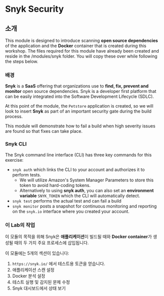 # Snyk Security

## 소개

This module is designed to introduce scanning **open source dependencies** of the application and the **Docker** container that is created during this workshop. The files required for this module have already been created and reside in the /modules/snyk folder. You will copy these over while following the steps below.

### 배경

**Snyk** is a **SaaS** offering that organizations use to **find, fix, prevent and monitor** open source dependencies. Snyk is a developer first platform that can be easily integrated into the Software Development Lifecycle (SDLC).

At this point of the module, the `Petstore` application is created, so we will look to insert **Snyk** as part of an important security gate during the build process.

This module will demonstrate how to fail a build when high severity issues are found so that fixes can take place.

### Snyk CLI

The Snyk command line interface (CLI) has three key commands for this exercise:

* `snyk auth` which links the CLI to your account and authorizes it to perform tests.
  * We will utilize Amazon's System Manager Parameters to store this token to avoid hard-coding tokens.
  * Alternatively to using **snyk auth**, you can also set an **environment variable** `SNYK_TOKEN` which the CLI will automatically detect.
* `snyk test` performs the actual test and can fail a build
* `snyk monitor` posts a snapshot for continuous monitoring and reporting on the `snyk.io` interface where you created your account.

### 이 Lab의 작업

이 모듈의 목적을 위해 Snyk은 **애플리케이션**이 빌드될 때와 **Docker container**가 생성될 때의 두 가지 주요 프로세스에 삽입됩니다.

이 모듈에는 5개의 섹션이 있습니다:

1. `https://snyk.io/` 에서 테스트용 토큰을 얻습니다.
2. 애플리케이션 스캔 설정
3. Docker 분석 설정
4. 테스트 실행 및 감지된 문제 수정
5. Snyk 대시보드에서 상태 보기
